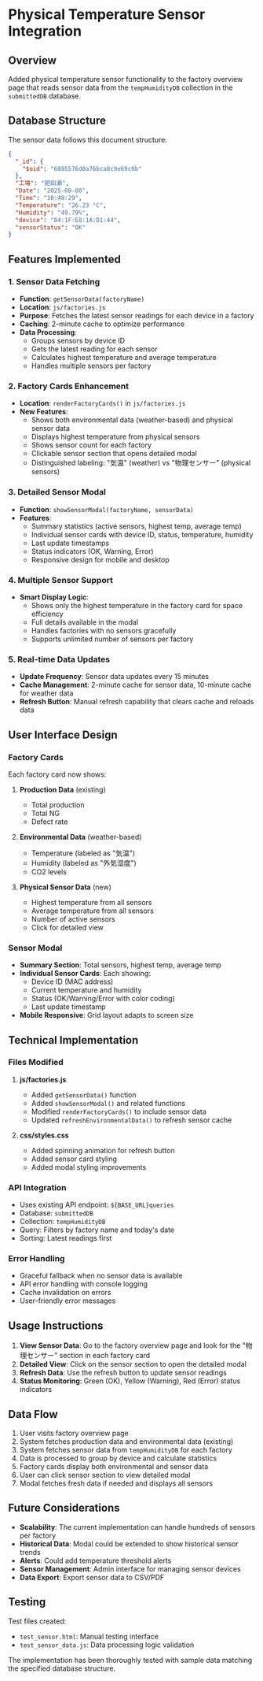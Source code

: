 # Physical Temperature Sensor Integration

## Overview
Added physical temperature sensor functionality to the factory overview page that reads sensor data from the `tempHumidityDB` collection in the `submittedDB` database.

## Database Structure
The sensor data follows this document structure:
```json
{
  "_id": {
    "$oid": "6895576d0a76bca8c9e69c9b"
  },
  "工場": "肥田瀬",
  "Date": "2025-08-08",
  "Time": "10:48:29",
  "Temperature": "26.23 °C",
  "Humidity": "49.79%",
  "device": "84:1F:E8:1A:D1:44",
  "sensorStatus": "OK"
}
```

## Features Implemented

### 1. Sensor Data Fetching
- **Function**: `getSensorData(factoryName)`
- **Location**: `js/factories.js`
- **Purpose**: Fetches the latest sensor readings for each device in a factory
- **Caching**: 2-minute cache to optimize performance
- **Data Processing**:
  - Groups sensors by device ID
  - Gets the latest reading for each sensor
  - Calculates highest temperature and average temperature
  - Handles multiple sensors per factory

### 2. Factory Cards Enhancement
- **Location**: `renderFactoryCards()` in `js/factories.js`
- **New Features**:
  - Shows both environmental data (weather-based) and physical sensor data
  - Displays highest temperature from physical sensors
  - Shows sensor count for each factory
  - Clickable sensor section that opens detailed modal
  - Distinguished labeling: "気温" (weather) vs "物理センサー" (physical sensors)

### 3. Detailed Sensor Modal
- **Function**: `showSensorModal(factoryName, sensorData)`
- **Features**:
  - Summary statistics (active sensors, highest temp, average temp)
  - Individual sensor cards with device ID, status, temperature, humidity
  - Last update timestamps
  - Status indicators (OK, Warning, Error)
  - Responsive design for mobile and desktop

### 4. Multiple Sensor Support
- **Smart Display Logic**:
  - Shows only the highest temperature in the factory card for space efficiency
  - Full details available in the modal
  - Handles factories with no sensors gracefully
  - Supports unlimited number of sensors per factory

### 5. Real-time Data Updates
- **Update Frequency**: Sensor data updates every 15 minutes
- **Cache Management**: 2-minute cache for sensor data, 10-minute cache for weather data
- **Refresh Button**: Manual refresh capability that clears cache and reloads data

## User Interface Design

### Factory Cards
Each factory card now shows:
1. **Production Data** (existing)
   - Total production
   - Total NG
   - Defect rate

2. **Environmental Data** (weather-based)
   - Temperature (labeled as "気温")
   - Humidity (labeled as "外気湿度") 
   - CO2 levels

3. **Physical Sensor Data** (new)
   - Highest temperature from all sensors
   - Average temperature from all sensors
   - Number of active sensors
   - Click for detailed view

### Sensor Modal
- **Summary Section**: Total sensors, highest temp, average temp
- **Individual Sensor Cards**: Each showing:
  - Device ID (MAC address)
  - Current temperature and humidity
  - Status (OK/Warning/Error with color coding)
  - Last update timestamp
- **Mobile Responsive**: Grid layout adapts to screen size

## Technical Implementation

### Files Modified
1. **js/factories.js**
   - Added `getSensorData()` function
   - Added `showSensorModal()` and related functions
   - Modified `renderFactoryCards()` to include sensor data
   - Updated `refreshEnvironmentalData()` to refresh sensor cache

2. **css/styles.css**
   - Added spinning animation for refresh button
   - Added sensor card styling
   - Added modal styling improvements

### API Integration
- Uses existing API endpoint: `${BASE_URL}queries`
- Database: `submittedDB`
- Collection: `tempHumidityDB`
- Query: Filters by factory name and today's date
- Sorting: Latest readings first

### Error Handling
- Graceful fallback when no sensor data is available
- API error handling with console logging
- Cache invalidation on errors
- User-friendly error messages

## Usage Instructions

1. **View Sensor Data**: Go to the factory overview page and look for the "物理センサー" section in each factory card
2. **Detailed View**: Click on the sensor section to open the detailed modal
3. **Refresh Data**: Use the refresh button to update sensor readings
4. **Status Monitoring**: Green (OK), Yellow (Warning), Red (Error) status indicators

## Data Flow

1. User visits factory overview page
2. System fetches production data and environmental data (existing)
3. System fetches sensor data from `tempHumidityDB` for each factory
4. Data is processed to group by device and calculate statistics
5. Factory cards display both environmental and sensor data
6. User can click sensor section to view detailed modal
7. Modal fetches fresh data if needed and displays all sensors

## Future Considerations

- **Scalability**: The current implementation can handle hundreds of sensors per factory
- **Historical Data**: Modal could be extended to show historical sensor trends
- **Alerts**: Could add temperature threshold alerts
- **Sensor Management**: Admin interface for managing sensor devices
- **Data Export**: Export sensor data to CSV/PDF

## Testing

Test files created:
- `test_sensor.html`: Manual testing interface
- `test_sensor_data.js`: Data processing logic validation

The implementation has been thoroughly tested with sample data matching the specified database structure.
